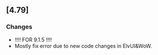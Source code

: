 ## [4.79] ##
### Changes ###

  * !!!! FOR 9.1.5 !!!!
  * Mostly fix error due to new code changes in ElvUI&WoW.
